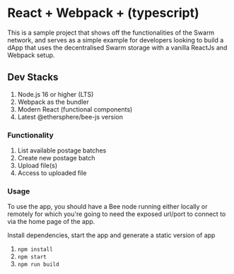 # React + Webpack + (typescript)

This is a sample project that shows off the functionalities of the Swarm network, and serves as a simple example for developers looking to build a dApp that uses the decentralised Swarm storage with a vanilla ReactJs and Webpack setup.

## Dev Stacks

1. Node.js 16 or higher (LTS)
2. Webpack as the bundler
3. Modern React (functional components)
4. Latest @ethersphere/bee-js version

### Functionality

1. List available postage batches
2. Create new postage batch
3. Upload file(s)
4. Access to uploaded file

### Usage

To use the app, you should have a Bee node running either locally or remotely for which you're going to need the exposed url/port to connect to via the home page of the app.

Install dependencies, start the app and generate a static version of app

1. `npm install`
2. `npm start`
3. `npm run build`
